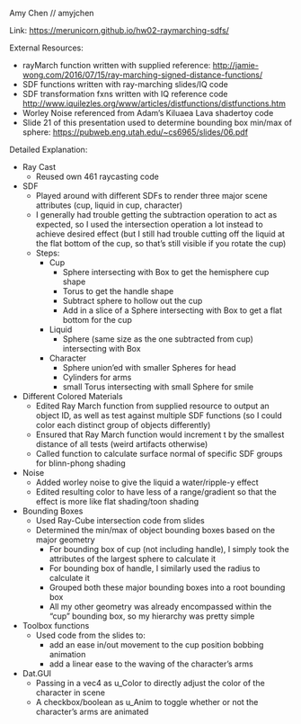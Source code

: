 Amy Chen // amyjchen

Link:
https://merunicorn.github.io/hw02-raymarching-sdfs/

External Resources:
- rayMarch function written with supplied reference: http://jamie-wong.com/2016/07/15/ray-marching-signed-distance-functions/
- SDF functions written with ray-marching slides/IQ code
- SDF transformation fxns written with IQ reference code http://www.iquilezles.org/www/articles/distfunctions/distfunctions.htm
- Worley Noise referenced from Adam’s Kiluaea Lava shadertoy code
- Slide 21 of this presentation used to determine bounding box min/max of sphere: https://pubweb.eng.utah.edu/~cs6965/slides/06.pdf

Detailed Explanation:
- Ray Cast
    - Reused own 461 raycasting code
- SDF
    - Played around with different SDFs to render three major scene attributes (cup, liquid in cup, character)
    - I generally had trouble getting the subtraction operation to act as expected, so I used the intersection operation a lot instead to achieve desired effect (but I still had trouble cutting off the liquid at the flat bottom of the cup, so that’s still visible if you rotate the cup)
    - Steps:
        - Cup
            - Sphere intersecting with Box to get the hemisphere cup shape
            - Torus to get the handle shape
            - Subtract sphere to hollow out the cup
            - Add in a slice of a Sphere intersecting with Box to get a flat bottom for the cup
        - Liquid
            - Sphere (same size as the one subtracted from cup) intersecting with Box
        - Character
            - Sphere union’ed with smaller Spheres for head
            - Cylinders for arms
            - small Torus intersecting with small Sphere for smile
- Different Colored Materials
    - Edited Ray March function from supplied resource to output an object ID, as well as test against multiple SDF functions (so I could color each distinct group of objects differently)
    - Ensured that Ray March function would increment t by the smallest distance of all tests (weird artifacts otherwise)
    - Called function to calculate surface normal of specific SDF groups for blinn-phong shading
- Noise
    - Added worley noise to give the liquid a water/ripple-y effect
    - Edited resulting color to have less of a range/gradient so that the effect is more like flat shading/toon shading
- Bounding Boxes
    - Used Ray-Cube intersection code from slides
    - Determined the min/max of object bounding boxes based on the major geometry
        - For bounding box of cup (not including handle), I simply took the attributes of the largest sphere to calculate it
        - For bounding box of handle, I similarly used the radius to calculate it
        - Grouped both these major bounding boxes into a root bounding box
        - All my other geometry was already encompassed within the “cup” bounding box, so my hierarchy was pretty simple
- Toolbox functions
    - Used code from the slides to:
        - add an ease in/out movement to the cup position bobbing animation
        - add a linear ease to the waving of the character’s arms
- Dat.GUI
    - Passing in a vec4 as u_Color to directly adjust the color of the character in scene
    - A checkbox/boolean as u_Anim to toggle whether or not the character’s arms are animated


